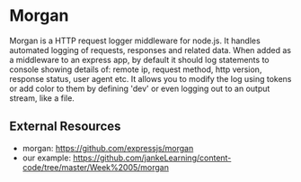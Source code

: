 Morgan
===

Morgan is a HTTP request logger middleware for node.js. It handles automated logging of requests, responses and related data. When added as a middleware to an express app, by default it should log statements to console showing details of: remote ip, request method, http version, response status, user agent etc. It allows you to modify the log using tokens or add color to them by defining 'dev' or even logging out to an output stream, like a file.

External Resources
----
+ morgan: https://github.com/expressjs/morgan
+ our example: https://github.com/jankeLearning/content-code/tree/master/Week%2005/morgan